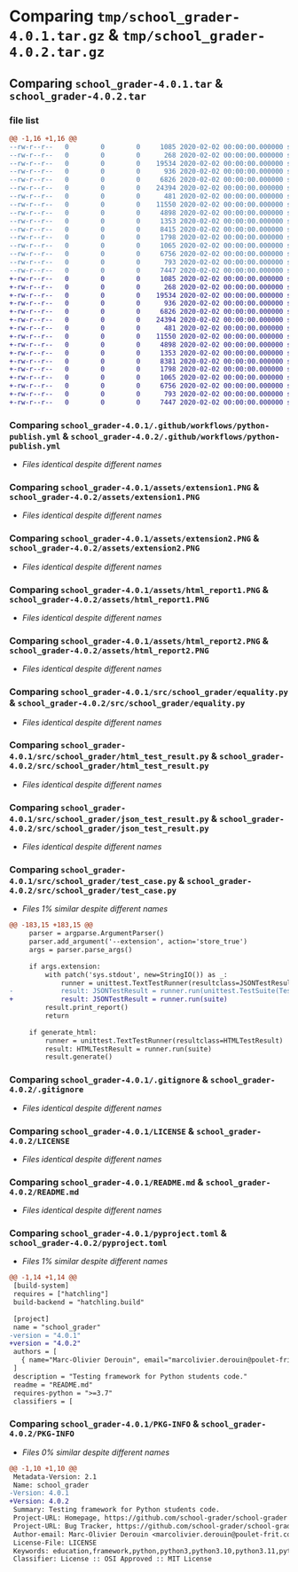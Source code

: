 # Comparing `tmp/school_grader-4.0.1.tar.gz` & `tmp/school_grader-4.0.2.tar.gz`

## Comparing `school_grader-4.0.1.tar` & `school_grader-4.0.2.tar`

### file list

```diff
@@ -1,16 +1,16 @@
--rw-r--r--   0        0        0     1085 2020-02-02 00:00:00.000000 school_grader-4.0.1/.github/workflows/python-publish.yml
--rw-r--r--   0        0        0      268 2020-02-02 00:00:00.000000 school_grader-4.0.1/.vscode/settings.json
--rw-r--r--   0        0        0    19534 2020-02-02 00:00:00.000000 school_grader-4.0.1/assets/extension1.PNG
--rw-r--r--   0        0        0      936 2020-02-02 00:00:00.000000 school_grader-4.0.1/assets/extension2.PNG
--rw-r--r--   0        0        0     6826 2020-02-02 00:00:00.000000 school_grader-4.0.1/assets/html_report1.PNG
--rw-r--r--   0        0        0    24394 2020-02-02 00:00:00.000000 school_grader-4.0.1/assets/html_report2.PNG
--rw-r--r--   0        0        0      481 2020-02-02 00:00:00.000000 school_grader-4.0.1/src/school_grader/__init__.py
--rw-r--r--   0        0        0    11550 2020-02-02 00:00:00.000000 school_grader-4.0.1/src/school_grader/equality.py
--rw-r--r--   0        0        0     4898 2020-02-02 00:00:00.000000 school_grader-4.0.1/src/school_grader/html_test_result.py
--rw-r--r--   0        0        0     1353 2020-02-02 00:00:00.000000 school_grader-4.0.1/src/school_grader/json_test_result.py
--rw-r--r--   0        0        0     8415 2020-02-02 00:00:00.000000 school_grader-4.0.1/src/school_grader/test_case.py
--rw-r--r--   0        0        0     1798 2020-02-02 00:00:00.000000 school_grader-4.0.1/.gitignore
--rw-r--r--   0        0        0     1065 2020-02-02 00:00:00.000000 school_grader-4.0.1/LICENSE
--rw-r--r--   0        0        0     6756 2020-02-02 00:00:00.000000 school_grader-4.0.1/README.md
--rw-r--r--   0        0        0      793 2020-02-02 00:00:00.000000 school_grader-4.0.1/pyproject.toml
--rw-r--r--   0        0        0     7447 2020-02-02 00:00:00.000000 school_grader-4.0.1/PKG-INFO
+-rw-r--r--   0        0        0     1085 2020-02-02 00:00:00.000000 school_grader-4.0.2/.github/workflows/python-publish.yml
+-rw-r--r--   0        0        0      268 2020-02-02 00:00:00.000000 school_grader-4.0.2/.vscode/settings.json
+-rw-r--r--   0        0        0    19534 2020-02-02 00:00:00.000000 school_grader-4.0.2/assets/extension1.PNG
+-rw-r--r--   0        0        0      936 2020-02-02 00:00:00.000000 school_grader-4.0.2/assets/extension2.PNG
+-rw-r--r--   0        0        0     6826 2020-02-02 00:00:00.000000 school_grader-4.0.2/assets/html_report1.PNG
+-rw-r--r--   0        0        0    24394 2020-02-02 00:00:00.000000 school_grader-4.0.2/assets/html_report2.PNG
+-rw-r--r--   0        0        0      481 2020-02-02 00:00:00.000000 school_grader-4.0.2/src/school_grader/__init__.py
+-rw-r--r--   0        0        0    11550 2020-02-02 00:00:00.000000 school_grader-4.0.2/src/school_grader/equality.py
+-rw-r--r--   0        0        0     4898 2020-02-02 00:00:00.000000 school_grader-4.0.2/src/school_grader/html_test_result.py
+-rw-r--r--   0        0        0     1353 2020-02-02 00:00:00.000000 school_grader-4.0.2/src/school_grader/json_test_result.py
+-rw-r--r--   0        0        0     8381 2020-02-02 00:00:00.000000 school_grader-4.0.2/src/school_grader/test_case.py
+-rw-r--r--   0        0        0     1798 2020-02-02 00:00:00.000000 school_grader-4.0.2/.gitignore
+-rw-r--r--   0        0        0     1065 2020-02-02 00:00:00.000000 school_grader-4.0.2/LICENSE
+-rw-r--r--   0        0        0     6756 2020-02-02 00:00:00.000000 school_grader-4.0.2/README.md
+-rw-r--r--   0        0        0      793 2020-02-02 00:00:00.000000 school_grader-4.0.2/pyproject.toml
+-rw-r--r--   0        0        0     7447 2020-02-02 00:00:00.000000 school_grader-4.0.2/PKG-INFO
```

### Comparing `school_grader-4.0.1/.github/workflows/python-publish.yml` & `school_grader-4.0.2/.github/workflows/python-publish.yml`

 * *Files identical despite different names*

### Comparing `school_grader-4.0.1/assets/extension1.PNG` & `school_grader-4.0.2/assets/extension1.PNG`

 * *Files identical despite different names*

### Comparing `school_grader-4.0.1/assets/extension2.PNG` & `school_grader-4.0.2/assets/extension2.PNG`

 * *Files identical despite different names*

### Comparing `school_grader-4.0.1/assets/html_report1.PNG` & `school_grader-4.0.2/assets/html_report1.PNG`

 * *Files identical despite different names*

### Comparing `school_grader-4.0.1/assets/html_report2.PNG` & `school_grader-4.0.2/assets/html_report2.PNG`

 * *Files identical despite different names*

### Comparing `school_grader-4.0.1/src/school_grader/equality.py` & `school_grader-4.0.2/src/school_grader/equality.py`

 * *Files identical despite different names*

### Comparing `school_grader-4.0.1/src/school_grader/html_test_result.py` & `school_grader-4.0.2/src/school_grader/html_test_result.py`

 * *Files identical despite different names*

### Comparing `school_grader-4.0.1/src/school_grader/json_test_result.py` & `school_grader-4.0.2/src/school_grader/json_test_result.py`

 * *Files identical despite different names*

### Comparing `school_grader-4.0.1/src/school_grader/test_case.py` & `school_grader-4.0.2/src/school_grader/test_case.py`

 * *Files 1% similar despite different names*

```diff
@@ -183,15 +183,15 @@
     parser = argparse.ArgumentParser()
     parser.add_argument('--extension', action='store_true')
     args = parser.parse_args()
 
     if args.extension:
         with patch('sys.stdout', new=StringIO()) as _:
             runner = unittest.TextTestRunner(resultclass=JSONTestResult)
-            result: JSONTestResult = runner.run(unittest.TestSuite(TestCase.tests_case))
+            result: JSONTestResult = runner.run(suite)
         result.print_report()
         return
 
     if generate_html:
         runner = unittest.TextTestRunner(resultclass=HTMLTestResult)
         result: HTMLTestResult = runner.run(suite)
         result.generate()
```

### Comparing `school_grader-4.0.1/.gitignore` & `school_grader-4.0.2/.gitignore`

 * *Files identical despite different names*

### Comparing `school_grader-4.0.1/LICENSE` & `school_grader-4.0.2/LICENSE`

 * *Files identical despite different names*

### Comparing `school_grader-4.0.1/README.md` & `school_grader-4.0.2/README.md`

 * *Files identical despite different names*

### Comparing `school_grader-4.0.1/pyproject.toml` & `school_grader-4.0.2/pyproject.toml`

 * *Files 1% similar despite different names*

```diff
@@ -1,14 +1,14 @@
 [build-system]
 requires = ["hatchling"]
 build-backend = "hatchling.build"
 
 [project]
 name = "school_grader"
-version = "4.0.1"
+version = "4.0.2"
 authors = [
   { name="Marc-Olivier Derouin", email="marcolivier.derouin@poulet-frit.com" },
 ]
 description = "Testing framework for Python students code."
 readme = "README.md"
 requires-python = ">=3.7"
 classifiers = [
```

### Comparing `school_grader-4.0.1/PKG-INFO` & `school_grader-4.0.2/PKG-INFO`

 * *Files 0% similar despite different names*

```diff
@@ -1,10 +1,10 @@
 Metadata-Version: 2.1
 Name: school_grader
-Version: 4.0.1
+Version: 4.0.2
 Summary: Testing framework for Python students code.
 Project-URL: Homepage, https://github.com/school-grader/school-grader
 Project-URL: Bug Tracker, https://github.com/school-grader/school-grader/issues
 Author-email: Marc-Olivier Derouin <marcolivier.derouin@poulet-frit.com>
 License-File: LICENSE
 Keywords: education,framework,python,python3,python3.10,python3.11,python3.7,python3.8,python3.9,school,students,test,testing
 Classifier: License :: OSI Approved :: MIT License
```

